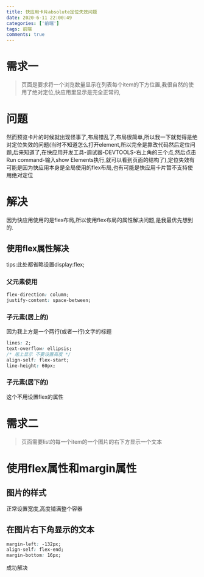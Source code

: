 ```yaml
---
title: 快应用卡片absolute定位失效问题
date: 2020-6-11 22:00:49
categories: ['前端'] 
tags: 前端
comments: true
---
```


# 需求一
> 页面是要求将一个浏览数量显示在列表每个item的下方位置,我很自然的使用了绝对定位,快应用里显示是完全正常的,

# 问题
然而预览卡片的时候就出现怪事了,布局错乱了,布局很简单,所以我一下就觉得是绝对定位失效的问题(当时不知道怎么打开element,所以完全是靠改代码然后定位问题,后来知道了,在快应用开发工具-调试器-DEVTOOLS-右上角的三个点,然后点击Run command-输入show Elements执行,就可以看到页面的结构了),定位失效有可能是因为快应用本身是全局使用的flex布局,也有可能是快应用卡片暂不支持使用绝对定位

# 解决
因为快应用使用的是flex布局,所以使用flex布局的属性解决问题,是我最优先想到的.

## 使用flex属性解决
tips:此处都省略设置display:flex;
### 父元素使用
```css
flex-direction: column;
justify-content: space-between;
```

### 子元素(居上的)
因为我上方是一个两行(或者一行)文字的标题
```css
lines: 2;
text-overflow: ellipsis;
/* 居上显示 不要设置高度 */
align-self: flex-start;
line-height: 60px;
```

### 子元素(居下的)
这个不用设置flex的属性

# 需求二
> 页面需要list的每一个item的一个图片的右下方显示一个文本
# 使用flex属性和margin属性
## 图片的样式
正常设置宽度,高度铺满整个容器

## 在图片右下角显示的文本
```css
margin-left: -132px;
align-self: flex-end;
margin-bottom: 16px;
```
成功解决


